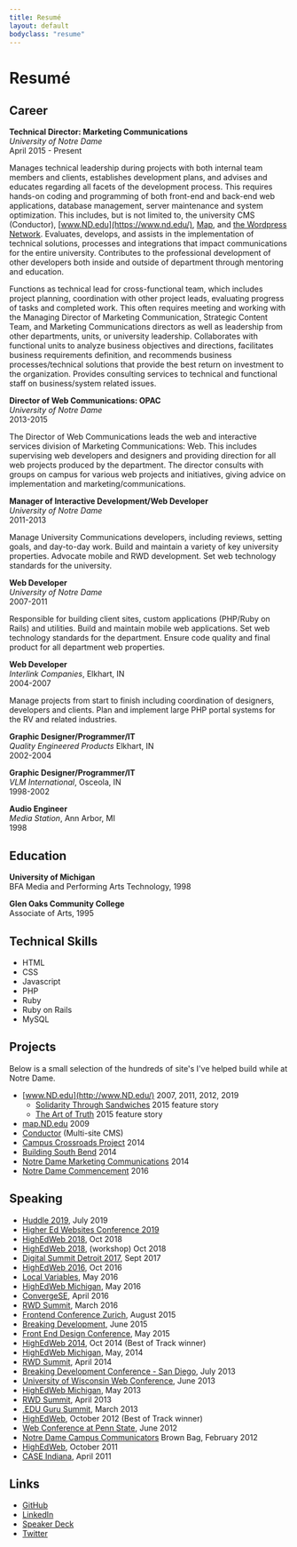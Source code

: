 ```yaml
---
title: Resumé
layout: default
bodyclass: "resume"
---
```

# Resumé

## Career

**Technical Director: Marketing Communications**<br>
*University of Notre Dame*<br>
April 2015 - Present

Manages technical leadership during projects with both internal team members and clients, establishes development plans, and advises and educates regarding all facets of the development process. This requires hands-on coding and programming of both front-end and back-end web applications, database management, server maintenance and system optimization. This includes, but is not limited to, the university CMS (Conductor), [www.ND.edu](https://www.nd.edu/), [Map](https://map.nd.edu/), and [the Wordpress Network](http://sites.nd.edu/). Evaluates, develops, and assists in the implementation of technical solutions, processes and integrations that impact communications for the entire university. Contributes to the professional development of other developers both inside and outside of department through mentoring and education.

Functions as technical lead for cross-functional team, which includes project planning, coordination with other project leads, evaluating progress of tasks and completed work. This often requires meeting and working with the Managing Director of Marketing Communication, Strategic Content Team, and Marketing Communications directors as well as leadership from other departments, units, or university leadership. Collaborates with functional units to analyze business objectives and directions, facilitates business requirements definition, and recommends business processes/technical solutions that provide the best return on investment to the organization. Provides consulting services to technical and functional staff on business/system related issues.

**Director of Web Communications: OPAC**<br>
*University of Notre Dame*<br>
2013-2015

The Director of Web Communications leads the web and interactive services division of Marketing Communications: Web. This includes supervising web developers and designers and providing direction for all web projects produced by the department. The director consults with groups on campus for various web projects and initiatives, giving advice on implementation and marketing/communications.

**Manager of Interactive Development/Web Developer**<br>
*University of Notre Dame*<br>
2011-2013

Manage University Communications developers, including reviews, setting goals, and day-to-day work. Build and maintain a variety of key university properties. Advocate mobile and RWD development. Set web technology standards for the university.

**Web Developer**<br>
*University of Notre Dame*<br>
2007-2011

Responsible for building client sites, custom applications (PHP/Ruby on Rails) and utilities. Build and maintain mobile web applications. Set web technology standards for the department. Ensure code quality and final product for all department web properties.

**Web Developer**<br>
*Interlink Companies*, Elkhart, IN<br>
2004-2007

Manage projects from start to finish including coordination of designers, developers and clients. Plan and implement large PHP portal systems for the RV and related industries.

**Graphic Designer/Programmer/IT**<br>
*Quality Engineered Products* Elkhart, IN<br>
2002-2004

**Graphic Designer/Programmer/IT**<br>
*VLM International*, Osceola, IN<br>
1998-2002

**Audio Engineer**<br>
*Media Station*, Ann Arbor, MI<br>
1998

## Education
**University of Michigan**<br>
BFA Media and Performing Arts Technology, 1998

**Glen Oaks Community College**<br>
Associate of Arts, 1995

## Technical Skills
- HTML
- CSS
- Javascript
- PHP
- Ruby
- Ruby on Rails
- MySQL

## Projects

Below is a small selection of the hundreds of site's I've helped build while at Notre Dame.

- [www.ND.edu](http://www.ND.edu/) 2007, 2011, 2012, 2019
  - [Solidarity Through Sandwiches](http://www.nd.edu/features/solidarity-through-sandwiches/) 2015 feature story
  - [The Art of Truth](http://www.nd.edu/features/maxim-kantor/) 2015 feature story
- [map.ND.edu](http://map.ND.edu/) 2009
- [Conductor](http://conductor.nd.edu/) (Multi-site CMS)
- [Campus Crossroads Project](http://crossroads.nd.edu/) 2014
- [Building South Bend](http://buildingsouthbend.nd.edu/) 2014
- [Notre Dame Marketing Communications](http://marcomm.nd.edu/) 2014
- [Notre Dame Commencement](http://commencement.nd.edu/) 2016

## Speaking

- [Huddle 2019](https://huddle2019.nd.edu/), July 2019
- [Higher Ed Websites Conference 2019](http://higheredexperts.com/edu/course/)
- [HighEdWeb 2018](https://2018.highedweb.org/session/performance-still-matters/), Oct 2018
- [HighEdWeb 2018](https://2018.highedweb.org/session/modern-css-layouts/), (workshop) Oct 2018
- [Digital Summit Detroit 2017](https://detroit.digitalsummit.com/agenda/main-conference/), Sept 2017
- [HighEdWeb 2016](http://2016.highedweb.org/), Oct 2016
- [Local Variables](http://www.meetup.com/localvariables/), May 2016
- [HighEdWeb Michigan](http://mi16.highedweb.org/), May 2016
- [ConvergeSE](http://convergese.com/), April 2016
- [RWD Summit](http://environmentsforhumans.com/2016/responsive-web-design-summit/), March 2016
- [Frontend Conference Zurich](http://frontendconf.ch/), August 2015
- [Breaking Development](http://bdconf.com/events/nashville/), June 2015
- [Front End Design Conference](http://frontenddesignconference.com/), May 2015
- [HighEdWeb 2014](http://2014.highedweb.org/), Oct 2014 (Best of Track winner)
- [HighEdWeb Michigan](http://mi.highedweb.org/), May, 2014
- [RWD Summit](http://environmentsforhumans.com/2014/responsive-web-design-summit/), April 2014
- [Breaking Development Conference - San Diego](http://bdconf.com/2013/san-diego), July 2013
- [University of Wisconsin Web Conference](http://www.uwimcomm.com/), June 2013
- [HighEdWeb Michigan](http://mi.highedweb.org/), May 2013
- [RWD Summit](http://environmentsforhumans.com/2013/responsive-web-design-summit/), April 2013
- [.EDU Guru Summit](http://environmentsforhumans.com/2013/doteduguru-summit/), March 2013
- [HighEdWeb](http://www.highedweb.org/), October 2012 (Best of Track winner)
- [Web Conference at Penn State](http://webconference.psu.edu/), June 2012
- [Notre Dame Campus Communicators](http://www.linkedin.com/groups?gid=2370239&trk=myg_ugrp_ovr) Brown Bag, February 2012
- [HighEdWeb](http://www.highedweb.org/), October 2011
- [CASE Indiana](http://caseindiana.org/), April 2011

## Links
- [GitHub](http://github.com/erunyon)
- [LinkedIn](http://www.linkedin.com/in/erunyon)
- [Speaker Deck](https://speakerdeck.com/erunyon)
- [Twitter](http://twitter.com/erunyon)
